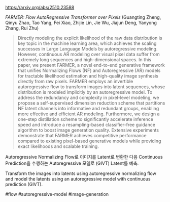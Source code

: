 https://arxiv.org/abs/2510.23588

*FARMER: Flow AutoRegressive Transformer over Pixels* (Guangting Zheng, Qinyu Zhao, Tao Yang, Fei Xiao, Zhijie Lin, Jie Wu, Jiajun Deng, Yanyong Zhang, Rui Zhu)

> Directly modeling the explicit likelihood of the raw data distribution is key topic in the machine learning area, which achieves the scaling successes in Large Language Models by autoregressive modeling. However, continuous AR modeling over visual pixel data suffer from extremely long sequences and high-dimensional spaces. In this paper, we present FARMER, a novel end-to-end generative framework that unifies Normalizing Flows (NF) and Autoregressive (AR) models for tractable likelihood estimation and high-quality image synthesis directly from raw pixels. FARMER employs an invertible autoregressive flow to transform images into latent sequences, whose distribution is modeled implicitly by an autoregressive model. To address the redundancy and complexity in pixel-level modeling, we propose a self-supervised dimension reduction scheme that partitions NF latent channels into informative and redundant groups, enabling more effective and efficient AR modeling. Furthermore, we design a one-step distillation scheme to significantly accelerate inference speed and introduce a resampling-based classifier-free guidance algorithm to boost image generation quality. Extensive experiments demonstrate that FARMER achieves competitive performance compared to existing pixel-based generative models while providing exact likelihoods and scalable training.

Autoregressive Normalizing Flow로 이미지를 Latent로 변환한 다음 Continuous Prediction을 수행하는 Autoregressive 모델로 (GIVT) Latent를 예측.

Transform the images into latents using autoregressive normalizing flow and model the latents using an autoregressive model with continuous prediction (GIVT).

#flow #autoregressive-model #image-generation 